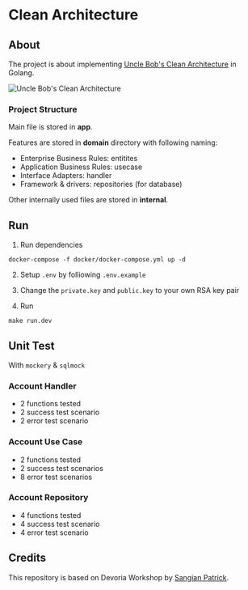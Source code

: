 # Clean Architecture

## About
The project is about implementing [Uncle Bob's Clean Architecture](https://blog.cleancoder.com/uncle-bob/2012/08/13/the-clean-architecture.html) in Golang.

![Uncle Bob's Clean Architecture](https://blog.cleancoder.com/uncle-bob/images/2012-08-13-the-clean-architecture/CleanArchitecture.jpg)

### Project Structure
Main file is stored in **app**.

Features are stored in **domain** directory with following naming:

* Enterprise Business Rules: entitites
* Application Business Rules: usecase
* Interface Adapters: handler
* Framework & drivers: repositories (for database)

Other internally used files are stored in **internal**.

## Run
1.  Run dependencies
```
docker-compose -f docker/docker-compose.yml up -d
```

2. Setup `.env` by folliowing `.env.example`

3. Change the `private.key` and `public.key` to your own RSA key pair

4. Run
```
make run.dev
```

## Unit Test
With `mockery` & `sqlmock`

### Account Handler
* 2 functions tested
* 2 success test scenario
* 2 error test scenario

### Account Use Case
* 2 functions tested
* 2 success test scenarios
* 8 error test scenarios

### Account Repository
* 4 functions tested
* 4 success test scenario
* 4 error test scenario

## Credits
This repository is based on Devoria Workshop by [Sangian Patrick](https://github.com/sangianpatrick/devoria-article-service).
